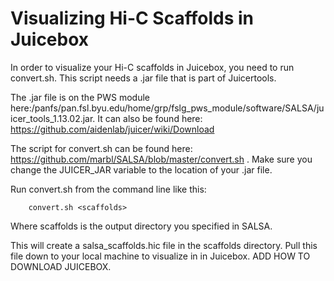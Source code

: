 # Visualizing Hi-C Scaffolds in Juicebox

In order to visualize your Hi-C scaffolds in Juicebox, you need to run convert.sh. This script needs a .jar file that is part of Juicertools.  

The .jar file is on the PWS module here:/panfs/pan.fsl.byu.edu/home/grp/fslg_pws_module/software/SALSA/juicer_tools_1.13.02.jar. 
It can also be found here: https://github.com/aidenlab/juicer/wiki/Download

The script for convert.sh can be found here: https://github.com/marbl/SALSA/blob/master/convert.sh . Make sure you change the JUICER_JAR variable to the location of your .jar file.

Run convert.sh from the command line like this:

        convert.sh <scaffolds>
        
Where scaffolds is the output directory you specified in SALSA.
       
This will create a salsa_scaffolds.hic file in the scaffolds directory. Pull this file down to your local machine to visualize in in Juicebox. ADD HOW TO DOWNLOAD JUICEBOX.

